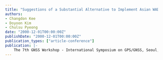 ```yaml
---
title: "Suggestions of a Substantial Alternative to Implement Asian WADGPS Network : Decentralized WADGPS"
authors:
- Changdon Kee
- Doyoon Kim
- Chulsu Pyeong
date: "2000-12-01T00:00:00Z"
publishDate: "2000-12-01T00:00:00Z"
publication_types: ["article-conference"]
publication: |-
    The 7th GNSS Workshop - International Symposium on GPS/GNSS, Seoul, Korea, December, 2000, pp. 121-125
---
```

